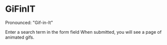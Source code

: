 # GiFinIT
Pronounced: "Gif-in-It"

Enter a search term in the form field
When submitted, you will see a page of animated gifs.
